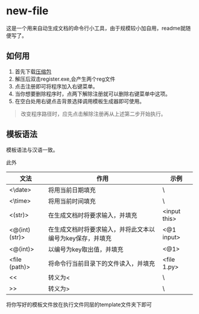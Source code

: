 # new-file

这是一个用来自动生成文档的命令行小工具，由于规模较小加自用，readme就随便写了。

## 如何用

1. 首先下载[压缩包](https://github.com/intmian/new-file/releases/download/1.1/new_file.rar)
2. 解压后双击register.exe,会产生两个reg文件
3. 点击注册即可将程序加入右键菜单。
4. 当你想要删除程序时，点两下解除注册就可以删除右键菜单中这项。
5. 在空白处用右键点击背景选择调用模板生成器即可使用。

> 改变程序路径时，应先点击解除注册再从上述第二步开始执行。

## 模板语法

模板语法与汉语一致。

此外

| 文法           | 作用                                                         | 示例         |
| -------------- | ------------------------------------------------------------ | ------------ |
| <\date>         | 将用当前日期填充                                             | \            |
| <\time>         | 将用当前时间填充                                             | \            |
| <(str)>        | 在生成文档时将要求输入，并填充                | \<input this> |
| <@(int) (str)> | 在生成文档时将要求输入，并将此文本以编号为key保存，并填充 | <@1 input>   |
| <@(int)>       | 以编号为key取出值，并填充                           | <@1>         |
| <file (path)>  | 将命令行当前目录下的文件读入，并填充                | <file 1.py>  |
| <<             | 转义为<                                                      | \            |
| >>             | 转义为>                                                      | \            |

将你写好的模板文件放在执行文件同层的template文件夹下即可
